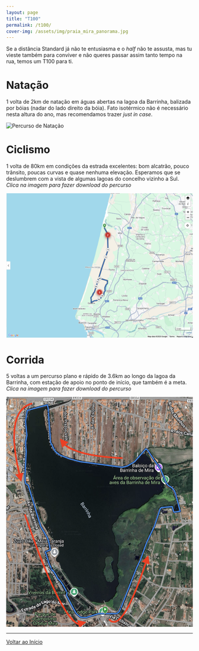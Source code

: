 ```yaml
---
layout: page
title: "T100"
permalink: /t100/
cover-img: /assets/img/praia_mira_panorama.jpg
---
```


Se a distância Standard já não te entusiasma e o *half* não te assusta, mas tu vieste também para conviver e não queres passar assim tanto tempo na rua, temos um T100 para ti.

# Natação

1 volta de 2km de natação em águas abertas na lagoa da Barrinha, balizada por bóias (nadar do lado direito da bóia). Fato isotérmico não é necessário nesta altura do ano, mas recomendamos trazer *just in case*.

<img src="/assets/img/t100_swim_map.png" alt="Percurso de Natação">

# Ciclismo

1 volta de 80km em condições da estrada excelentes: bom alcatrão, pouco trânsito, poucas curvas e quase nenhuma elevação. Esperamos que se deslumbrem com a vista de algumas lagoas do concelho vizinho a Sul. *Clica na imagem para fazer download do percurso*

<a href="/assets/courses/trizua_bike_t100.fit" title="Descarregar ficheiro FIT do percurso de Ciclismo">
    <img src="/assets/img/t100_bike_map.png">
</a>

# Corrida

5 voltas a um percurso plano e rápido de 3.6km ao longo da lagoa da Barrinha, com estação de apoio no ponto de início, que também é a meta. *Clica na imagem para fazer download do percurso*

<a href="/assets/courses/trizua_run_t100.fit" title="Descarregar ficheiro FIT do percurso de Corrida">
    <img src="/assets/img/t100_run_map.png">
</a>

---

[Voltar ao Início](/)
